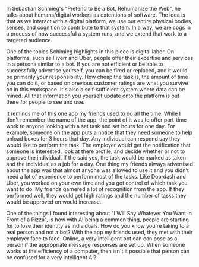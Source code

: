 
In Sebastian Schmieg's "Pretend to Be a Bot, Rehumanize the Web", he talks about humans/digital workers as extentions of software. The idea is that as we interact with a digital platform, we use our entire physical bodies, senses, and cognition to contribute to that system. In a way, we are cogs in a process of how successful a system runs, and we extend that work to a targeted audience.

One of the topics Schimieg highlights in this piece is digital labor. On platforms, such as Fiverr and Uber, people offer their expertise and services in a persona similar to a bot. If you are not efficient or be able to successfully advertise yourself, you can be fired or replaced, and it would be primarily your responsibility. How cheap the task is, the amount of time you can do it, or based on previous customer ratings are what you survive on in this workspace. It's also a self-sufficient system where data can be mined. All that information you yourself update onto the platform is out there for people to see and use.

It reminds me of this one app my friends used to do all the time. While I don't remember the name of the app, the point of it was to offer part-time work to anyone looking with a set task and set hours for one day. For example, someone on the app puts a notice that they need someone to help unload boxes for 3 hours that day. Any individual can respond say they would like to perform the task. The employer would get the notification that someone is interested, look at there profile, and decide whether or not to approve the individual. If the said yes, the task would be marked as taken and the individual as a job for a day. One thing my friends always advertised about the app was that almost anyone was allowed to use it and you didn't need a lot of experience to perform most of the tasks. Like Doordash and Uber, you worked on your own time and you got control of which task you want to do. My friends garnered a lot of recognition from the app. If they performed well, they would get high ratings and the number of tasks they would be approved on would increase.  

One of the things I found interesting about "I Will Say Whatever You Want In Front of a Pizza", is how with AI being a common thing, people are starting for to lose their identity as individuals. How do you know you're taking to a real person and not a bot? With the app my friends used, they met with their employer face to face. Online, a very intelligent bot can can pose as a person if the appropriate message responses are set up. When someone works at the efficiency of a computer, then isn't it possible that person can be confused for a very intelligent AI?

